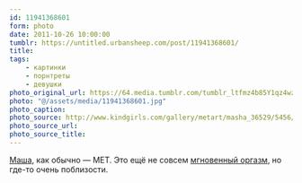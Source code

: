 ```yaml
---
id: 11941368601
form: photo
date: 2011-10-26 10:00:00
tumblr: https://untitled.urbansheep.com/post/11941368601/
title:
tags:
    - картинки
    - порнтреты
    - девушки
photo_original_url: https://64.media.tumblr.com/tumblr_ltfmz4b85Y1qz4wzio1_1280.jpg
photo: "@/assets/media/11941368601.jpg"
photo_caption:
photo_source: http://www.kindgirls.com/gallery/metart/masha_36529/5456/09-2011
photo_source_url:
photo_source_title:
---
```


<p><a href="http://www.kindgirls.com/girls/masha-f/648">Маша</a>, как обычно — MET. Это ещё не совсем <a href="http://untitled.urbansheep.ru/tagged/%D0%BC%D0%B3%D0%BD%D0%BE%D0%B2%D0%B5%D0%BD%D0%BD%D1%8B%D0%B9%20%D0%BE%D1%80%D0%B3%D0%B0%D0%B7%D0%BC">мгновенный оргазм</a>, но где-то очень поблизости.</p>
